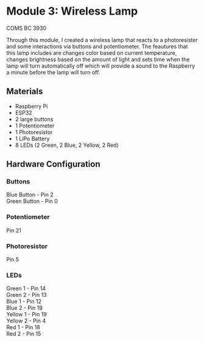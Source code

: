 # Module 3: Wireless Lamp
COMS BC 3930

Through this module, I created a wireless lamp that reacts to a photoresister and some interactions via buttons and potentiometer. The feautures that this lamp includes are changes color based on current temperature, changes brightness based on the amount of light and sets time when the lamp will turn automatically off which will provide a sound to the Raspberry a minute before the lamp will turn off.

## Materials
- Raspberry Pi
- ESP32
- 2 large buttons
- 1 Potentiometer
- 1 Photoresistor
- 1 LiPo Battery
- 8 LEDs (2 Green, 2 Blue, 2 Yellow, 2 Red)

## Hardware Configuration
### Buttons
Blue Button  - Pin 2 <br />
Green Button - Pin 0 <br />

### Potentiometer
Pin 21

### Photoresistor
Pin 5

### LEDs
Green 1 - Pin 14 <br />
Green 2 - Pin 13 <br />
Blue 1 - Pin 12 <br />
Blue 2 - Pin 19 <br />
Yellow 1 - Pin 19 <br />
Yellow 2 - Pin 4 <br />
Red 1 - Pin 18 <br />
Red 2 - Pin 15 <br />
